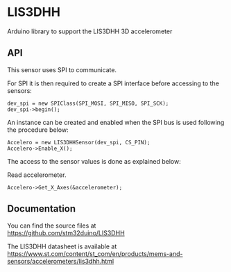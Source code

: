 # LIS3DHH
Arduino library to support the LIS3DHH 3D accelerometer

## API

This sensor uses SPI to communicate.

For SPI it is then required to create a SPI interface before accessing to the sensors:  

    dev_spi = new SPIClass(SPI_MOSI, SPI_MISO, SPI_SCK);  
    dev_spi->begin();

An instance can be created and enabled when the SPI bus is used following the procedure below:  

    Accelero = new LIS3DHHSensor(dev_spi, CS_PIN);  
    Accelero->Enable_X();

The access to the sensor values is done as explained below:  

  Read accelerometer.  

    Accelero->Get_X_Axes(&accelerometer);  

## Documentation

You can find the source files at  
https://github.com/stm32duino/LIS3DHH

The LIS3DHH datasheet is available at  
https://www.st.com/content/st_com/en/products/mems-and-sensors/accelerometers/lis3dhh.html
